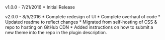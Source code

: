 v1.0.0 - 7/21/2016
    * Initial Release

v2.0.0 - 8/5/2016
    * Complete redesign of UI
    * Complete overhaul of code
    * Updated readme to reflect changes
    * Migrated from self-hosting of CSS & repo to hosting on GitHub CDN
    * Added instructions on how to submit a new theme into the repo in the plugin description.